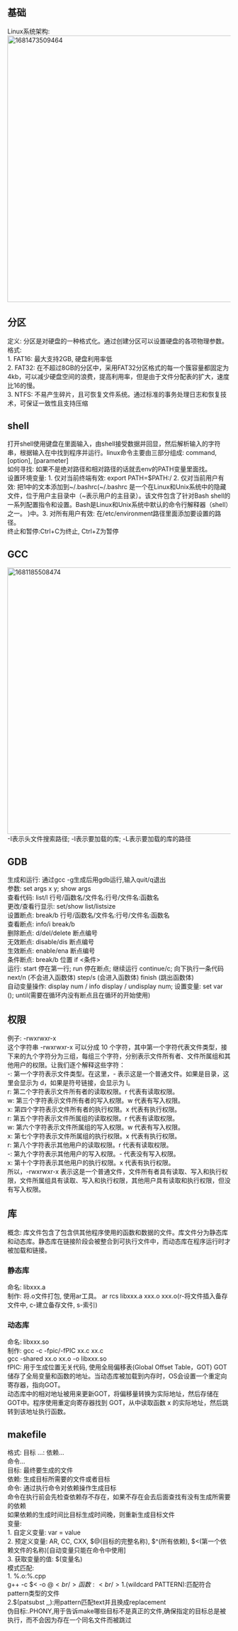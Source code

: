 ## 基础
   Linux系统架构: <br/>
   <img width="600" alt="1681473509464" src="https://user-images.githubusercontent.com/86211987/232037639-6ce4a24a-e13a-4062-964b-f18357995f5d.png"><br/>
## 分区
  定义: 分区是对硬盘的一种格式化。通过创建分区可以设置硬盘的各项物理参数。<br/>
  格式:<br/>
    1. FAT16: 最大支持2GB, 硬盘利用率低<br/>
    2. FAT32: 在不超过8GB的分区中，采用FAT32分区格式的每一个簇容量都固定为4kb，可以减少硬盘空间的浪费，提高利用率，但是由于文件分配表的扩大，速度比16的慢。<br/>
    3. NTFS: 不易产生碎片，且可恢复文件系统。通过标准的事务处理日志和恢复技术，可保证一致性且支持压缩<br/>
## shell
打开shell使用键盘在里面输入，由shell接受数据并回显，然后解析输入的字符串，根据输入在中找到程序并运行。linux命令主要由三部分组成: command, [option], [parameter]<br/>
如何寻找: 如果不是绝对路径和相对路径的话就去env的PATH变量里面找。<br/>
设置环境变量: 1. 仅对当前终端有效: export PATH=$PATH:/ 2. 仅对当前用户有效: 把1中的文本添加到~/.bashrc(~/.bashrc 是一个在Linux和Unix系统中的隐藏文件，位于用户主目录中（~表示用户的主目录）。该文件包含了针对Bash shell的一系列配置指令和设置。Bash是Linux和Unix系统中默认的命令行解释器（shell）之一。 )中。3. 对所有用户有效: 在/etc/environment路径里面添加要设置的路径。<br/>
终止和暂停:Ctrl+C为终止, Ctrl+Z为暂停<br/>
## GCC
  <img width="600" alt="1681185508474" src="https://user-images.githubusercontent.com/86211987/231052720-77086b3e-3fb5-4c5e-a5cc-21e35342e813.png"><br/>
  -I表示头文件搜索路径; -l表示要加载的库; -L表示要加载的库的路径<br/>
## GDB
   生成和运行: 通过gcc -g生成后用gdb运行,输入quit/q退出<br/>
   参数: set args x y; show args<br/>
   查看代码: list/l 行号/函数名/文件名:行号/文件名:函数名<br/>
   更改/查看行显示: set/show list/listsize<br/>
   设置断点: break/b 行号/函数名/文件名:行号/文件名:函数名<br/>
   查看断点: info/i break/b<br/>
   删除断点: d/del/delete 断点编号<br/>
   无效断点: disable/dis 断点编号<br/>
   生效断点: enable/ena 断点编号<br/>
   条件断点: break/b 位置 if <条件><br/>
   运行: start 停在第一行; run 停在断点; 继续运行 continue/c; 向下执行一条代码 next/n (不会进入函数体) step/s (会进入函数体) finish (跳出函数体) <br/>
         自动变量操作: display num / info display / undisplay num; 设置变量: set var (); until(需要在循环内没有断点且在循环的开始使用)<br/>
        
## 权限
例子: -rwxrwxr-x<br/>
这个字符串 -rwxrwxr-x 可以分成 10 个字符，其中第一个字符代表文件类型，接下来的九个字符分为三组，每组三个字符，分别表示文件所有者、文件所属组和其他用户的权限。让我们逐个解释这些字符：<br/>
-: 第一个字符表示文件类型。在这里，- 表示这是一个普通文件。如果是目录，这里会显示为 d，如果是符号链接，会显示为 l。<br/>
r: 第二个字符表示文件所有者的读取权限。r 代表有读取权限。<br/>
w: 第三个字符表示文件所有者的写入权限。w 代表有写入权限。<br/>
x: 第四个字符表示文件所有者的执行权限。x 代表有执行权限。<br/>
r: 第五个字符表示文件所属组的读取权限。r 代表有读取权限。<br/>
w: 第六个字符表示文件所属组的写入权限。w 代表有写入权限。<br/>
x: 第七个字符表示文件所属组的执行权限。x 代表有执行权限。<br/>
r: 第八个字符表示其他用户的读取权限。r 代表有读取权限。<br/>
-: 第九个字符表示其他用户的写入权限。- 代表没有写入权限。<br/>
x: 第十个字符表示其他用户的执行权限。x 代表有执行权限。<br/>
所以，-rwxrwxr-x 表示这是一个普通文件，文件所有者具有读取、写入和执行权限，文件所属组具有读取、写入和执行权限，其他用户具有读取和执行权限，但没有写入权限。<br/>
## 库
  概念: 库文件包含了包含供其他程序使用的函数和数据的文件。库文件分为静态库和动态库。静态库在链接阶段会被整合到可执行文件中，而动态库在程序运行时才被加载和链接。<br/>
  ### 静态库
   命名: libxxx.a<br/>
   制作: 将.o文件打包, 使用ar工具。 ar rcs libxxx.a xxx.o xxx.o(r-将文件插入备存文件中, c-建立备存文件, s-索引)<br/>
  ### 动态库
   命名: libxxx.so<br/>
   制作: gcc -c -fpic/-fPIC xx.c xx.c<br/>
         gcc -shared xx.o xx.o -o libxxx.so<br/>
   fPIC: 用于生成位置无关代码, 使用全局偏移表(Global Offset Table，GOT) GOT储存了全局变量和函数的地址。当动态库被加载到内存时，OS会设置一个重定向寄存器，指向GOT。<br/>
   动态库中的相对地址被用来更新GOT，将偏移量转换为实际地址，然后存储在GOT中。程序使用重定向寄存器找到 GOT，从中读取函数 x 的实际地址，然后跳转到该地址执行函数。<br/>
   
## makefile
  格式: 目标 ...: 依赖...<br/>
            命令...<br/>
  目标: 最终要生成的文件<br/>
  依赖: 生成目标所需要的文件或者目标<br/>
  命令: 通过执行命令对依赖操作生成目标<br/>
  命令在执行前会先检查依赖存不存在，如果不存在会去后面查找有没有生成所需要的依赖<br/>
  如果依赖的生成时间比目标生成时间晚，则重新生成目标文件<br/>
  变量: <br/>
    1. 自定义变量: var = value<br/>
    2. 预定义变量: AR, CC, CXX, $@(目标的完整名称), $^(所有依赖), $<(第一个依赖文件的名称)[自动变量只能在命令中使用]<br/>
    3. 获取变量的值: $(变量名)<br/>
  模式匹配: <br/>
    1. %.o:%.cpp<br/>
        g++ -c $< -o $@<br/>
  函数:<br/>
    1.$(wildcard PATTERN):匹配符合pattern类型的文件<br/>
    2.$(patsubst <pattern>,<replacement>,<text>):用pattern匹配text并且换成replacement<br/>
  伪目标:.PHONY,用于告诉make哪些目标不是真正的文件,确保指定的目标总是被执行，而不会因为存在一个同名文件而被跳过<br/>
  

  
    
